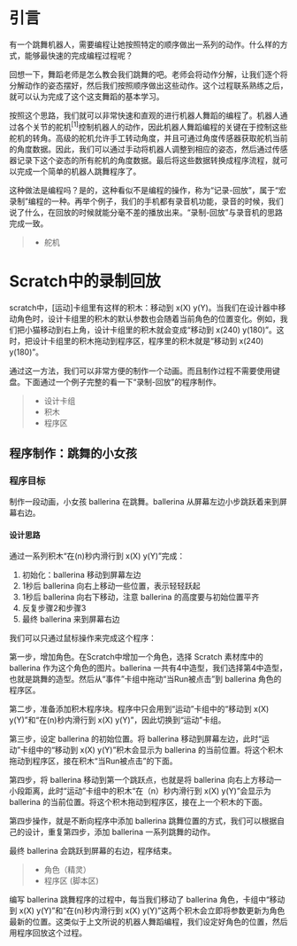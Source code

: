 # 引言
有一个跳舞机器人，需要编程让她按照特定的顺序做出一系列的动作。什么样的方式，能够最快速的完成编程过程呢？

回想一下，舞蹈老师是怎么教会我们跳舞的吧。老师会将动作分解，让我们逐个将分解动作的姿态摆好，然后我们按照顺序做出这些动作。这个过程联系熟练之后，就可以认为完成了这个这支舞蹈的基本学习。

按照这个思路，我们就可以非常快速和直观的进行机器人舞蹈的编程了。机器人通过各个关节的舵机<sup>[1]</sup>控制机器人的动作，因此机器人舞蹈编程的关键在于控制这些舵机的转角。高级的舵机允许手工转动角度，并且可通过角度传感器获取舵机当前的角度数据。因此，我们可以通过手动将机器人调整到相应的姿态，然后通过传感器记录下这个姿态的所有舵机的角度数据。最后将这些数据转换成程序流程，就可以完成一个简单的机器人跳舞程序了。

这种做法是编程吗？是的，这种看似不是编程的操作，称为“记录-回放”，属于“宏录制”编程的一种。再举个例子，我们的手机都有录音机功能，录音的时候，我们说了什么，在回放的时候就能分毫不差的播放出来。“录制-回放”与录音机的思路完成一致。

> * 舵机

# Scratch中的录制回放
scratch中，[运动]卡组里有这样的积木：移动到 x(X) y(Y)。当我们在设计器中移动角色时，设计卡组里的积木的默认参数也会随着当前角色的位置变化。例如，我们把小猫移动到右上角，设计卡组里的积木就会变成“移动到 x(240) y(180)”。这时，把设计卡组里的积木拖动到程序区，程序里的积木就是“移动到 x(240) y(180)”。

通过这一方法，我们可以非常方便的制作一个动画。而且制作过程不需要使用键盘。下面通过一个例子完整的看一下“录制-回放”的程序制作。

> * 设计卡组 
> * 积木
> * 程序区

## 程序制作：跳舞的小女孩
### 程序目标
制作一段动画，小女孩 ballerina 在跳舞。ballerina 从屏幕左边小步跳跃着来到屏幕右边。
#### 设计思路
通过一系列积木“在(n)秒内滑行到 x(X) y(Y)”完成：

1. 初始化：ballerina 移动到屏幕左边
2. 1秒后 ballerina 向右上移动一些位置，表示轻轻跃起
3. 1秒后 ballerina 向右下移动，注意 ballerina 的高度要与初始位置平齐
4. 反复步骤2和步骤3
5. 最终 ballerina 来到屏幕右边

我们可以只通过鼠标操作来完成这个程序：

第一步，增加角色。在Scratch中增加一个角色，选择 Scratch 素材库中的 ballerina 作为这个角色的图片。ballerina 一共有4中造型，我们选择第4中造型，也就是跳舞的造型。然后从“事件”卡组中拖动“当Run被点击”到 ballerina 角色的程序区。

第二步，准备添加积木程序块。程序中只会用到“运动”卡组中的“移动到 x(X) y(Y)”和“在(n)秒内滑行到 x(X) y(Y)”，因此切换到“运动”卡组。

第三步，设定 ballerina 的初始位置。将 ballerina 移动到屏幕左边，此时“运动”卡组中的“移动到 x(X) y(Y)”积木会显示为 ballerina 的当前位置。将这个积木拖动到程序区，接在积木“当Run被点击”的下面。

第四步，将 ballerina 移动到第一个跳跃点，也就是将 ballerina 向右上方移动一小段距离，此时“运动”卡组中的积木“在（n）秒内滑行到 x(X) y(Y)”会显示为 ballerina 的当前位置。将这个积木拖动到程序区，接在上一个积木的下面。

第四步操作，就是不断向程序中添加 ballerina 跳舞位置的方式，我们可以根据自己的设计，重复第四步，添加 ballerina 一系列跳舞的动作。

最终 ballerina 会跳跃到屏幕的右边，程序结束。

> * 角色（精灵）
> * 程序区 (脚本区)

编写 ballerina 跳舞程序的过程中，每当我们移动了 ballerina 角色，卡组中“移动到 x(X) y(Y)”和“在(n)秒内滑行到 x(X) y(Y)”这两个积木会立即将参数更新为角色最新的位置。这类似于上文所说的机器人舞蹈编程，我们设定好角色的位置，然后用程序回放这个过程。
